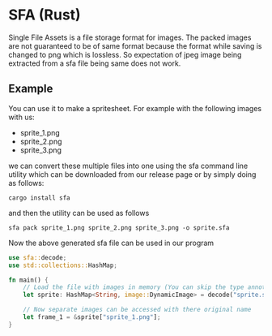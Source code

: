# SFA (Rust)

Single File Assets is a file storage format for images. The packed images are not guaranteed
to be of same format because the format while saving is changed to png which is lossless.
So expectation of jpeg image being extracted from a sfa file being same does not work.

## Example

You can use it to make a spritesheet. For example with the following images with us:

* sprite_1.png
* sprite_2.png
* sprite_3.png

we can convert these multiple files into one using the sfa command line utility which
can be downloaded from our release page or by simply doing as follows:

```
cargo install sfa
``` 

and then the utility can be used as follows

```
sfa pack sprite_1.png sprite_2.png sprite_3.png -o sprite.sfa
```

Now the above generated sfa file can be used in our program

```rust
use sfa::decode;
use std::collections::HashMap;

fn main() {
    // Load the file with images in memory (You can skip the type annotations)
    let sprite: HashMap<String, image::DynamicImage> = decode("sprite.sfa").expect("Unexpected error occurred");

    // Now separate images can be accessed with there original name
    let frame_1 = &sprite["sprite_1.png"];
}
```
